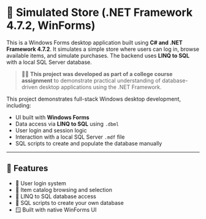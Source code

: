 # 🏬 Simulated Store (.NET Framework 4.7.2, WinForms)

This is a Windows Forms desktop application built using **C# and .NET Framework 4.7.2**. It simulates a simple store where users can log in, browse available items, and simulate purchases. The backend uses **LINQ to SQL** with a local SQL Server database.

> 🧑‍🎓 **This project was developed as part of a college course assignment** to demonstrate practical understanding of database-driven desktop applications using the .NET Framework.


This project demonstrates full-stack Windows desktop development, including:
- UI built with **Windows Forms**
- Data access via **LINQ to SQL** using `.dbml`
- User login and session logic
- Interaction with a local SQL Server `.mdf` file
- SQL scripts to create and populate the database manually

---

## 🚀 Features

- 🔐 User login system
- 🛒 Item catalog browsing and selection
- 🧩 LINQ to SQL database access
- 💾 SQL scripts to create your own database
- 🪟 Built with native WinForms UI
